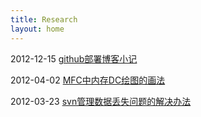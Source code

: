 ```yaml
---
title: Research
layout: home
---
```



2012-12-15 [github部署博客小记](http://tzungtzu.cshozzy.com/2012/12/15/github-blogging.html)

2012-04-02 [MFC中内存DC绘图的画法](http://tzungtzu.cshozzy.com/2012/04/02/MFC.html)

2012-03-23 [svn管理数据丢失问题的解决办法](http://tzungtzu.cshozzy.com/2012/03/23/svn.html)
